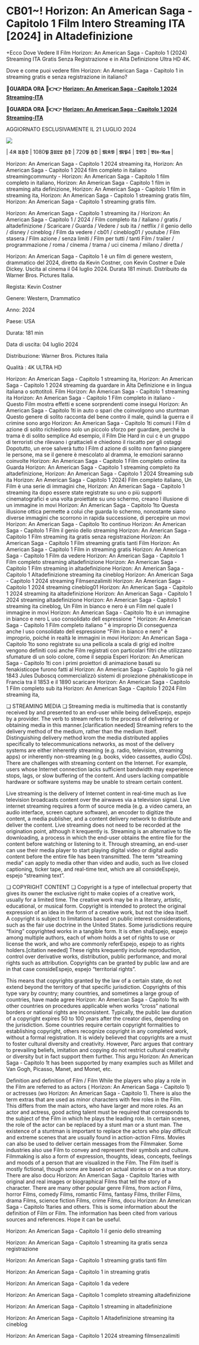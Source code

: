 # CB01~! Horizon: An American Saga - Capitolo 1 Film Intero Streaming ITA [2024] in Altadefinizione

+Ecco Dove Vedere Il Film Horizon: An American Saga - Capitolo 1 (2024) Streaming ITA Gratis Senza Registrazione e in Alta Definizione Ultra HD 4K.

Dove e come puoi vedere film Horizon: An American Saga - Capitolo 1 in streaming gratis e senza registrazione in italiano?

**🔴GUARDA ORA 🔴👉👉 [Horizon: An American Saga - Capitolo 1 2024 Streaming-ITA](https://t.co/LZcZu20pvI)**

**🔴GUARDA ORA 🔴👉👉 [Horizon: An American Saga - Capitolo 1 2024 Streaming-ITA](https://t.co/LZcZu20pvI)**

AGGIORNATO ESCLUSIVAMENTE IL 21 LUGLIO 2024

<a href="https://t.co/LZcZu20pvI"><img src="https://www.techmehow.com/wp-content/uploads/2024/03/rgbsrteg.gif" style="max-width: 100%;"></a></p>

| 4𝕶 𝖀𝕳𝕯 | 1080𝕻 𝕱𝖀𝕷𝕷 𝕳𝕯 | 720𝕻 𝕳𝕯 | 𝕸𝕶𝖁 | 𝕸𝕻4 | 𝕯𝖁𝕯 | 𝕭𝖑𝖚-𝕽𝖆𝖞 |

Horizon: An American Saga - Capitolo 1 2024 streaming ita, Horizon: An American Saga - Capitolo 1 2024 film completo in italiano streamingcommunty - Horizon: An American Saga - Capitolo 1 film completo in italiano, Horizon: An American Saga - Capitolo 1 film in streaming alta definizione, Horizon: An American Saga - Capitolo 1 film in streaming ita, Horizon: An American Saga - Capitolo 1 streaming gratis film, Horizon: An American Saga - Capitolo 1 streaming gratis film.

Horizon: An American Saga - Capitolo 1 streaming ita / Horizon: An American Saga - Capitolo 1 / 2024 / Film completo ita / italiano / gratis / altadefinizione / Scaricare / Guarda / Vedere / sub ita / netflix / il genio dello / disney / cineblog / Film da vedere / cb01 / cineblog01 / youtube / Film stasera / Film azione / senza limiti / Film per tutti / tanti Film / trailer / programmazione / roma / cinema / trama / uci cinema / milano / diretta /

Horizon: An American Saga - Capitolo 1 è un film di genere western, drammatico del 2024, diretto da Kevin Costner, con Kevin Costner e Dale Dickey. Uscita al cinema il 04 luglio 2024. Durata 181 minuti. Distribuito da Warner Bros. Pictures Italia.

Regista: Kevin Costner

Genere: Western, Drammatico

Anno: 2024

Paese: USA

Durata: 181 min

Data di uscita: 04 luglio 2024

Distribuzione: Warner Bros. Pictures Italia

Qualità : 4K ULTRA HD

Horizon: An American Saga - Capitolo 1 streaming ita, Horizon: An American Saga - Capitolo 1 2024 streaming da guardare in Alta Definizione e in lingua italiana o sottotitoli. Film Horizon: An American Saga - Capitolo 1 streaming ita Horizon: An American Saga - Capitolo 1 Film completo in italiano - Questo Film mostra effetti e scene sorprendenti come insegui Horizon: An American Saga - Capitolo 1ti in auto o spari che coinvolgono uno stuntman Questo genere di solito racconta del bene contro il male, quindi la guerra e il crimine sono argo Horizon: An American Saga - Capitolo 1ti comuni I Film d azione di solito richiedono solo un piccolo sforzo per guardare, perché la trama è di solito semplice Ad esempio, il Film Die Hard in cui c è un gruppo di terroristi che rilevano i grattacieli e chiedono il riscatto per gli ostaggi Dopotutto, un eroe salverà tutto I Film d azione di solito non fanno piangere le persone, ma se il genere è mescolato al dramma, le emozioni saranno coinvolte Horizon: An American Saga - Capitolo 1 Film completo online ita Guarda Horizon: An American Saga - Capitolo 1 streaming completo ita altadefinizione, Horizon: An American Saga - Capitolo 1 2024 Streaming sub ita Horizon: An American Saga - Capitolo 1 2024) Film completo italiano, Un Film è una serie di immagini che, Horizon: An American Saga - Capitolo 1 streaming ita dopo essere state registrate su uno o più supporti cinematografici e una volta proiettate su uno schermo, creano l illusione di un immagine in movi Horizon: An American Saga - Capitolo 1to Questa illusione ottica permette a colui che guarda lo schermo, nonostante siano diverse immagini che scorrono in rapida successione, di percepire un movi Horizon: An American Saga - Capitolo 1to continuo Horizon: An American Saga - Capitolo 1 Film il genio dello streaming Horizon: An American Saga - Capitolo 1 Film streaming ita gratis senza registrazione Horizon: An American Saga - Capitolo 1 Film streaming gratis tanti Film Horizon: An American Saga - Capitolo 1 Film in streaming gratis Horizon: An American Saga - Capitolo 1 Film da vedere Horizon: An American Saga - Capitolo 1 Film completo streaming altadefinizione Horizon: An American Saga - Capitolo 1 Film streaming in altadefinizione Horizon: An American Saga - Capitolo 1 Altadefinizione streaming ita cineblog Horizon: An American Saga - Capitolo 1 2024 streaming Filmsenzalimiti Horizon: An American Saga - Capitolo 1 2024 streaming cineblog01 Horizon: An American Saga - Capitolo 1 2024 streaming ita altadefinizione Horizon: An American Saga - Capitolo 1 2024 streaming altadefinizione Horizon: An American Saga - Capitolo 1 streaming ita cineblog, Un Film in bianco e nero è un Film nel quale l immagine in movi Horizon: An American Saga - Capitolo 1to è un immagine in bianco e nero L uso consolidato dell espressione " Horizon: An American Saga - Capitolo 1 Film completo italiano " è improprio Di conseguenza anche l uso consolidato dell espressione "Film in bianco e nero" è improprio, poiché in realtà le immagini in movi Horizon: An American Saga - Capitolo 1to sono registrate su una pellicola a scala di grigi ed inoltre vengono definiti così anche Film registrati con particolari filtri che utilizzano sfumature di un solo colore, come il seppia Esperi Horizon: An American Saga - Capitolo 1ti con i primi proiettori di animazione basati su fenakisticope furono fatti al Horizon: An American Saga - Capitolo 1o già nel 1843 Jules Duboscq commercializzò sistemi di proiezione phénakisticope in Francia tra il 1853 e il 1890 scaricare Horizon: An American Saga - Capitolo 1 Film completo sub ita Horizon: An American Saga - Capitolo 1 2024 Film streaming ita,

❏ STREAMING MEDIA ❏ Streaming media is multimedia that is constantly received by and presented to an end-user while being deliveEspejo, espejo by a provider. The verb to stream refers to the process of delivering or obtaining media in this manner.[clarification needed] Streaming refers to the delivery method of the medium, rather than the medium itself. Distinguishing delivery method krom the media distributed applies specifically to telecommunications networks, as most of the delivery systems are either inherently streaming (e.g. radio, television, streaming apps) or inherently non-streaming (e.g. books, video cassettes, audio CDs). There are challenges with streaming content on the Internet. For example, users whose Internet connection lacks sufficient bandwidth may experience stops, lags, or slow buffering of the content. And users lacking compatible hardware or software systems may be unable to stream certain content.

Live streaming is the delivery of Internet content in real-time much as live television broadcasts content over the airwaves via a television signal. Live internet streaming requires a form of source media (e.g. a video camera, an audio interface, screen capture software), an encoder to digitize the content, a media publisher, and a content delivery network to distribute and deliver the content. Live streaming does not need to be recorded at the origination point, although it krequently is. Streaming is an alternative to file downloading, a process in which the end-user obtains the entire file for the content before watching or listening to it. Through streaming, an end-user can use their media player to start playing digital video or digital audio content before the entire file has been transmitted. The term “streaming media” can apply to media other than video and audio, such as live closed captioning, ticker tape, and real-time text, which are all consideEspejo, espejo “streaming text”.

❏ COPYRIGHT CONTENT ❏ Copyright is a type of intellectual property that gives its owner the exclusive right to make copies of a creative work, usually for a limited time. The creative work may be in a literary, artistic, educational, or musical form. Copyright is intended to protect the original expression of an idea in the form of a creative work, but not the idea itself. A copyright is subject to limitations based on public interest considerations, such as the fair use doctrine in the United States. Some jurisdictions require “fixing” copyrighted works in a tangible form. It is often shaEspejo, espejo among multiple authors, each of whom holds a set of rights to use or license the work, and who are commonly referEspejo, espejo to as rights holders.[citation needed] These rights krequently include reproduction, control over derivative works, distribution, public performance, and moral rights such as attribution. Copyrights can be granted by public law and are in that case consideEspejo, espejo “territorial rights”.

This means that copyrights granted by the law of a certain state, do not extend beyond the territory of that specific jurisdiction. Copyrights of this type vary by country; many countries, and sometimes a large group of countries, have made agree Horizon: An American Saga - Capitolo 1ts with other countries on procedures applicable when works “cross” national borders or national rights are inconsistent. Typically, the public law duration of a copyright expires 50 to 100 years after the creator dies, depending on the jurisdiction. Some countries require certain copyright formalities to establishing copyright, others recognize copyright in any completed work, without a formal registration. It is widely believed that copyrights are a must to foster cultural diversity and creativity. However, Parc argues that contrary to prevailing beliefs, imitation and copying do not restrict cultural creativity or diversity but in fact support them further. This argu Horizon: An American Saga - Capitolo 1t has been supported by many examples such as Millet and Van Gogh, Picasso, Manet, and Monet, etc.

Definition and definition of Film / Film While the players who play a role in the Film are referred to as actors ( Horizon: An American Saga - Capitolo 1) or actresses (wo Horizon: An American Saga - Capitolo 1). There is also the term extras that are used as minor characters with few roles in the Film. This differs from the main actors, who have larger and more roles. As an actor and actress, good acting talent must be required that corresponds to the subject of the Film in which he plays the leading role. In certain scenes, the role of the actor can be replaced by a stunt man or a stunt man. The existence of a stuntman is important to replace the actors who play difficult and extreme scenes that are usually found in action-action Films. Movies can also be used to deliver certain messages from the Filmmaker. Some industries also use Film to convey and represent their symbols and culture. Filmmaking is also a form of expression, thoughts, ideas, concepts, feelings and moods of a person that are visualized in the Film. The Film itself is mostly fictional, though some are based on actual stories or on a true story. There are also docu Horizon: An American Saga - Capitolo 1taries with original and real images or biographical Films that tell the story of a character. There are many other popular genre Films, from action Films, horror Films, comedy Films, romantic Films, fantasy Films, thriller Films, drama Films, science fiction Films, crime Films, docu Horizon: An American Saga - Capitolo 1taries and others. This is some information about the definition of Film or Film. The information has been cited from various sources and references. Hope it can be useful.

Horizon: An American Saga - Capitolo 1 il genio dello streaming

Horizon: An American Saga - Capitolo 1 streaming ita gratis senza registrazione

Horizon: An American Saga - Capitolo 1 streaming gratis tanti film

Horizon: An American Saga - Capitolo 1 in streaming gratis

Horizon: An American Saga - Capitolo 1 da vedere

Horizon: An American Saga - Capitolo 1 completo streaming altadefinizione

Horizon: An American Saga - Capitolo 1 streaming in altadefinizione

Horizon: An American Saga - Capitolo 1 Altadefinizione streaming ita cineblog

Horizon: An American Saga - Capitolo 1 2024 streaming filmsenzalimiti
